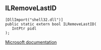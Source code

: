 ## ILRemoveLastID

```
[DllImport("shell32.dll")]
public static extern bool ILRemoveLastID(
   IntPtr pidl
);
```

[Microsoft documentation](https://docs.microsoft.com/en-us/windows/win32/api/shlwapi/nf-shlwapi-ilremovelastid)
